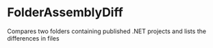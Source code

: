 # FolderAssemblyDiff
Compares two folders containing published .NET projects and lists the differences in files
